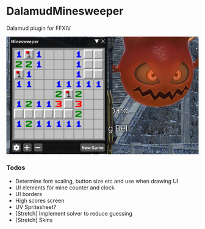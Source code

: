 # DalamudMinesweeper

Dalamud plugin for FFXIV

![Minesweeper plugin screenshot](/images/screenshot.png?raw=true "Minesweeper plugin screenshot")

### Todos
- Determine font scaling, button size etc and use when drawing UI
- UI elements for mine counter and clock
- UI borders
- High scores screen
- UV Spritesheet?
- [Stretch] Implement solver to reduce guessing
- [Stretch] Skins
